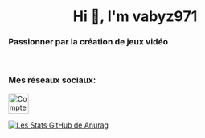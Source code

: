 <h1 align="center">Hi 👋, I'm vabyz971</h1>
<h3 >Passionner par la création de jeux vidéo </h3>

<br>

<p align="left">

<h3 align="left">Mes réseaux sociaux:</h3>
<a href="https://twitter.com/vabyz971" target="blank"><img align="center" src="https://cdn.jsdelivr.net/npm/simple-icons@3.0.1/icons/twitter.svg" alt="Compte twitter" height="40" width="40" /></a>
</p>

[![Les Stats GitHub de Anurag](https://github-readme-stats.vercel.app/api?username=vabyz971&theme=dracula)](https://github.com/anuraghazra/github-readme-stats)